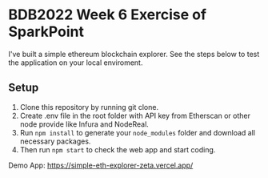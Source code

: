 # BDB2022 Week 6 Exercise of SparkPoint

I've built a simple ethereum blockchain explorer. See the steps below to test the application on your local enviroment.

## Setup
1. Clone this repository by running git clone. 
2. Create .env file in the root folder with API key from Etherscan or other node provide like Infura and NodeReal.
3. Run `npm install` to generate your `node_modules` folder and download all necessary packages.
5. Then run `npm start` to check the web app and start coding.

Demo App: https://simple-eth-explorer-zeta.vercel.app/
